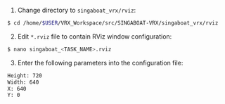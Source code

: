 1. Change directory to `singaboat_vrx/rviz`:
```bash
$ cd /home/$USER/VRX_Workspace/src/SINGABOAT-VRX/singaboat_vrx/rviz
```

2. Edit `*.rviz` file to contain RViz window configuration:
```bash
$ nano singaboat_<TASK_NAME>.rviz
```

3. Enter the following parameters into the configuration file:
```bash
Height: 720
Width: 640
X: 640
Y: 0
```
